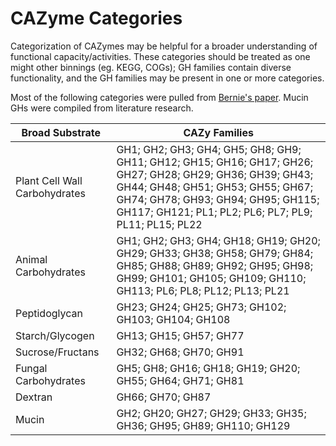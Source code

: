 # CAZyme Categories

Categorization of CAZymes may be helpful for a broader understanding of functional capacity/activities. These categories should be treated as one might other binnings (eg. KEGG, COGs); GH families contain diverse functionality, and the GH families may be present in one or more categories.  

Most of the following categories were pulled from [Bernie's paper](http://journals.plos.org/plosone/article?id=10.1371/journal.pone.0028742). Mucin GHs were compiled from literature research.  

Broad Substrate								|	CAZy Families
-----------------							|	-------------
Plant Cell Wall Carbohydrates	|	GH1; GH2; GH3; GH4; GH5; GH8; GH9; GH11; GH12; GH15; GH16; GH17; GH26; GH27; GH28; GH29; GH36; GH39; GH43; GH44; GH48; GH51; GH53; GH55; GH67; GH74; GH78; GH93; GH94; GH95; GH115; GH117; GH121; PL1; PL2; PL6; PL7; PL9; PL11; PL15; PL22
Animal Carbohydrates					|	GH1; GH2; GH3; GH4; GH18; GH19; GH20; GH29; GH33; GH38; GH58; GH79; GH84; GH85; GH88; GH89; GH92; GH95; GH98; GH99; GH101; GH105; GH109; GH110; GH113; PL6; PL8; PL12; PL13; PL21
Peptidoglycan									|	GH23; GH24; GH25; GH73; GH102; GH103; GH104; GH108
Starch/Glycogen								|	GH13; GH15; GH57; GH77
Sucrose/Fructans							|	GH32; GH68; GH70; GH91
Fungal Carbohydrates					|	GH5; GH8; GH16; GH18; GH19; GH20; GH55; GH64; GH71; GH81
Dextran												|	GH66; GH70; GH87
Mucin													|	GH2; GH20; GH27; GH29; GH33; GH35; GH36; GH95; GH89; GH110; GH129